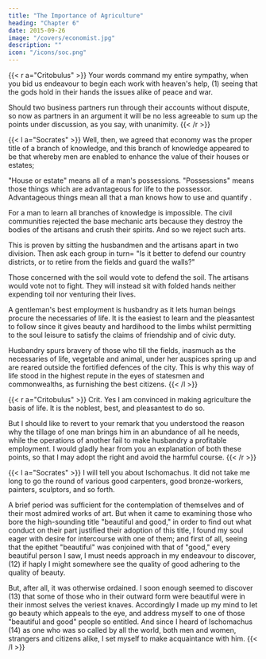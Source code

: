 ```yaml
---
title: "The Importance of Agriculture"
heading: "Chapter 6"
date: 2015-09-26
image: "/covers/economist.jpg"
description: ""
icon: "/icons/soc.png"
---
```



{{< r a="Critobulus" >}}
Your words command my entire sympathy, when you bid us endeavour to begin each work with heaven's help, (1) seeing that the gods hold in their hands the issues alike of peace and war. 

<!-- So at any rate will we endeavour to act at all times; but will you now endeavour on your side to continue the discussion of economy from the point at which you broke off, and bring it point by point to its conclusion? What you have said so far has not been thrown away on me. I seem to discern already more clearly, what sort of behaviour is necessary to anything like real living.  -->

<!-- {{< l a="Socrates" >}}
Socrates= What say you then? Shall we first survey the ground already traversed, and retrace the steps on which we were agreed, so that, if possible we may conduct the remaining portion of the argument to its issue with like unanimity? (3) (3) Lit. "try whether we can go through the remaining steps with like..."  -->

Should two business partners run through their accounts without dispute, so now as partners in an argument it will be no less agreeable to sum up the points under discussion, as you say, with unanimity. 
{{< /r >}}


{{< l a="Socrates" >}}
Well, then, we agreed that economy was the proper title of a branch of knowledge, and this branch of knowledge appeared to be that whereby men are enabled to enhance the value of their houses or estates;

"House or estate" means all of a man's possessions. "Possessions" means those things which are advantageous for life to the possessor. Advantageous things mean all that a man knows how to use and quantify <!-- turn to good account -->. 

For a man to learn all branches of knowledge is impossible. The civil communities rejected the base mechanic arts because they destroy the bodies of the artisans and crush their spirits. And so we reject such arts.  

This is proven by sitting the husbandmen and the artisans apart in two division. Then ask each group in turn= "Is it better to defend our country districts, or to retire from the fields and guard the walls?" 

Those concerned with the soil would vote to defend the soil. The artisans would vote not to fight. They will instead sit with folded hands neither expending toil nor venturing their lives. 

A gentleman's best employment is husbandry as it lets human beings procure the necessaries of life. It is the easiest to learn and the pleasantest to follow since it gives beauty and hardihood to the limbs whilst permitting to the soul leisure to satisfy the claims of friendship and of civic duty.

Husbandry spurs bravery of those who till the fields, inasmuch as the necessaries of life, vegetable and animal, under her auspices spring up and are reared outside the fortified defences of the city. This is why this way of life stood in the highest repute in the eyes of statesmen and commonwealths, as furnishing the best citizens<!--  and those best disposed to the common weal -->. 
{{< /l >}}

{{< r a="Critobulus" >}}
Crit. Yes I am convinced in making agriculture the basis of life. It is the noblest, best, and pleasantest to do so. 

But I should like to revert to your remark that you understood the reason why the tillage of one man brings him in an abundance of all he needs, while the operations of another fail to make husbandry a profitable employment. I would gladly hear from you an explanation of both these points, so that I may adopt the right and avoid the harmful course. 
{{< /r >}}


<!-- {{< l a="Socrates" >}}
Soc. Well, Critobulus, suppose I narrate to you from the beginning how I cam in contact with a man who of all men I ever met seemed to me to deserve the appellation of a gentleman. He was indeed a "beautiful and good" man. 
{{< /l >}}

{{< r a="Critobulus" >}}
Crit. There is nothing I should better like to hear, since of all titles this is the one I covet most the right to bear. 
{{< /l >}} -->


{{< l a="Socrates" >}}
I will tell you about Ischomachus. It did not take me long to go the round of various good carpenters, good bronze-workers, painters, sculptors, and so forth. 

A brief period was sufficient for the contemplation of themselves and of their most admired works of art. But when it came to examining those who bore the high-sounding title "beautiful and good," in order to find out what conduct on their part justified their adoption of this title, I found my soul eager with desire for intercourse with one of them; and first of all, seeing that the epithet "beautiful" was conjoined with that of "good," every beautiful person I saw, I must needs approach in my endeavour to discover, (12) if haply I might somewhere see the quality of good adhering to the quality of beauty. 

But, after all, it was otherwise ordained. I soon enough seemed to discover (13) that some of those who in their outward form were beautiful were in their inmost selves the veriest knaves. Accordingly I made up my mind to let go beauty which appeals to the eye, and address myself to one of those "beautiful and good" people so entitled. And since I heard of Ischomachus (14) as one who was so called by all the world, both men and women, strangers and citizens alike, I set myself to make acquaintance with him. 
{{< /l >}}

